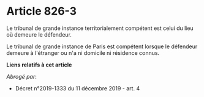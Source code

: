 # Article 826-3

Le tribunal de grande instance territorialement compétent est celui du lieu où demeure le défendeur.

Le tribunal de grande instance de Paris est compétent lorsque le défendeur demeure à l'étranger ou n'a ni domicile ni
résidence connus.

**Liens relatifs à cet article**

_Abrogé par_:

  - Décret n°2019-1333 du 11 décembre 2019 - art. 4
